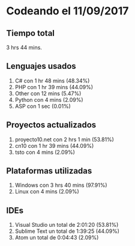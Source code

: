 # Codeando el 11/09/2017

## Tiempo total
3 hrs 44 mins.

## Lenguajes usados
1. C# con 1 hr 48 mins (48.34%)
1. PHP con 1 hr 39 mins (44.09%)
1. Other con 12 mins (5.47%)
1. Python con 4 mins (2.09%)
1. ASP con 1 sec (0.01%)

## Proyectos actualizados
1. proyecto10.net con 2 hrs 1 min (53.81%)
1. cn10 con 1 hr 39 mins (44.09%)
1. tsto con 4 mins (2.09%)

## Plataformas utilizadas
1. Windows con 3 hrs 40 mins (97.91%)
1. Linux con 4 mins (2.09%)

## IDEs
1. Visual Studio un total de 2:01:20 (53.81%)
1. Sublime Text un total de 1:39:25 (44.09%)
1. Atom un total de 0:04:43 (2.09%)
